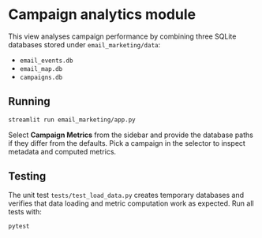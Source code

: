 # Campaign analytics module

This view analyses campaign performance by combining three SQLite databases
stored under ``email_marketing/data``:

- `email_events.db`
- `email_map.db`
- `campaigns.db`

## Running

```bash
streamlit run email_marketing/app.py
```

Select **Campaign Metrics** from the sidebar and provide the database paths if
they differ from the defaults. Pick a campaign in the selector to inspect
metadata and computed metrics.

## Testing

The unit test `tests/test_load_data.py` creates temporary databases and verifies
that data loading and metric computation work as expected. Run all tests with:

```bash
pytest
```